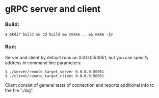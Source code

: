 # gRPC server and client

### Build:
``` 
$ mkdir build && cd build && cmake .. && make -j8
```

### Run:
Server and client by default runs on 0.0.0.0:50051, but you can specify address in command line parameters:
```
$ ./server/remote_target_server 0.0.0.0:50051
$ ./client/remote_target_client 0.0.0.0:50051
```
Client consist of general tests of connection and reports additional info to the file "./log".

